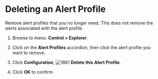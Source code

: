 # Deleting an Alert Profile

Remove alert profiles that you no longer need. This does not remove the alerts associated with
the alert profile.

1. Browse to menu: **Control > Explorer**.

2. Click on the **Alert Profiles** accordion, then click the alert profile you want to remove.

3. Click **Configuration**, ![1861](../images/1861.png) **Delete this Alert Profile**.

4. Click **OK** to confirm.
